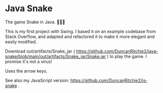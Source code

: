 # Java Snake
The game Snake in Java. 🐍🐍🐍

This is my first project with Swing. I based it on an example codebase from Stack Overflow, and adapted and refactored it to make it more elegant and easily modified.

Download out/artifacts/Snake_jar ( https://github.com/DuncanRitchie2/java-snake/blob/main/out/artifacts/Snake_jar/Snake.jar ) to play the game. I promise it's not a virus!

Uses the arrow keys.

See also my JavaScript version: https://github.com/DuncanRitchie2/js-snake .
